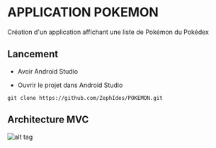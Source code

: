 # APPLICATION POKEMON

Création d'un application affichant une liste de Pokémon du Pokédex

## Lancement

* Avoir Android Studio

* Ouvrir le projet dans Android Studio

```
git clone https://github.com/ZephIdes/POKEMON.git
```

## Architecture MVC

![alt tag](https://upload.wikimedia.org/wikipedia/commons/6/63/ModeleMVC.png)

